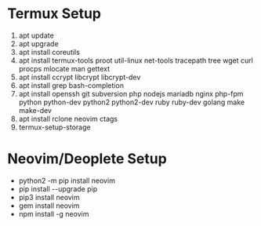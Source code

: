 # Termux Setup
1. apt update
2. apt upgrade
3. apt install coreutils
4. apt install termux-tools proot util-linux net-tools tracepath tree wget curl procps mlocate man gettext
5. apt install ccrypt libcrypt libcrypt-dev
6. apt install grep bash-completion 
7. apt install openssh git subversion php nodejs mariadb nginx php-fpm python python-dev python2 python2-dev ruby ruby-dev golang make make-dev
8. apt install rclone neovim ctags
9. termux-setup-storage

# Neovim/Deoplete Setup
* python2 -m pip install neovim
* pip install --upgrade pip
* pip3 install neovim
* gem install neovim
* npm install -g neovim
